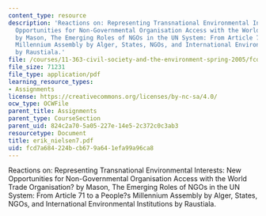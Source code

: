```yaml
---
content_type: resource
description: 'Reactions on: Representing Transnational Environmental Interests: New
  Opportunities for Non-Governmental Organisation Access with the World Trade Organisation?
  by Mason, The Emerging Roles of NGOs in the UN System: From Article 71 to a People?s
  Millennium Assembly by Alger, States, NGOs, and International Environmental Institutions
  by Raustiala.'
file: /courses/11-363-civil-society-and-the-environment-spring-2005/fcd7a684224bcb679a641efa99a96ca8_erik_nielsen7.pdf
file_size: 71231
file_type: application/pdf
learning_resource_types:
- Assignments
license: https://creativecommons.org/licenses/by-nc-sa/4.0/
ocw_type: OCWFile
parent_title: Assignments
parent_type: CourseSection
parent_uid: 824c2a70-5a05-227e-14e5-2c372c0c3ab3
resourcetype: Document
title: erik_nielsen7.pdf
uid: fcd7a684-224b-cb67-9a64-1efa99a96ca8
---
```

Reactions on: Representing Transnational Environmental Interests: New Opportunities for Non-Governmental Organisation Access with the World Trade Organisation? by Mason, The Emerging Roles of NGOs in the UN System: From Article 71 to a People?s Millennium Assembly by Alger, States, NGOs, and International Environmental Institutions by Raustiala.